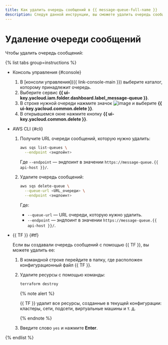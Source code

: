 ```yaml
---
title: Как удалить очередь сообщений в {{ message-queue-full-name }}
description: Следуя данной инструкции, вы сможете удалить очередь сообщений.
---
```


# Удаление очереди сообщений

Чтобы удалить очередь сообщений:

{% list tabs group=instructions %}

- Консоль управления {#console}

  1. В [консоли управления]({{ link-console-main }}) выберите каталог, которому принадлежит очередь.
  1. Выберите сервис **{{ ui-key.yacloud.iam.folder.dashboard.label_message-queue }}**.
  1. В строке нужной очереди нажмите значок ![image](../../_assets/console-icons/ellipsis.svg) и выберите **{{ ui-key.yacloud.common.delete }}**.
  1. В открывшемся окне нажмите кнопку **{{ ui-key.yacloud.common.delete }}**.
  
- AWS CLI {#cli}
  
  1. Получите URL очереди сообщений, которую нужно удалить:
  
     ```bash
     aws sqs list-queues \
       --endpoint <эндпойнт>
     ```

     Где `--endpoint` — эндпоинт в значении `https://message-queue.{{ api-host }}/`.

  2. Удалите очередь сообщений:
  
     ```bash
     aws sqs delete-queue \
       --queue-url <URL_очереди> \
       --endpoint <эндпоинт>
     ```

     Где:
     * `--queue-url` — URL очереди, которую нужно удалить.
     * `--endpoint` — эндпоинт в значении `https://message-queue.{{ api-host }}/`.

- {{ TF }} {#tf}

  Если вы создавали очередь сообщений с помощью {{ TF }}, вы можете удалить ее:
  1. В командной строке перейдите в папку, где расположен конфигурационный файл {{ TF }}.
  1. Удалите ресурсы с помощью команды:

     ```bash
     terraform destroy
     ```

     {% note alert %}

     {{ TF }} удалит все ресурсы, созданные в текущей конфигурации: кластеры, сети, подсети, виртуальные машины и т. д.

     {% endnote %}

  1. Введите слово `yes` и нажмите **Enter**.

{% endlist %}
